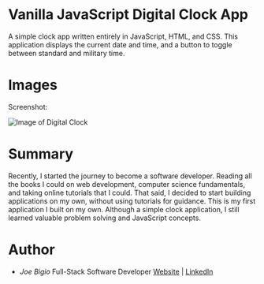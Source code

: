 # Vanilla JavaScript Digital Clock App

A simple clock app written entirely in JavaScript, HTML, and CSS. This application displays the current date and time, and a button to toggle between standard and military time.

# Images

Screenshot:

![Image of Digital Clock](https://i.postimg.cc/ryZjK9Pf/clock-bg.png)

# Summary

Recently, I started the journey to become a software developer. Reading all the books I could on web development, computer science fundamentals, and taking online tutorials that I could. That said, I decided to start building applications on my own, without using tutorials for guidance. This is my first application I built on my own. Although a simple clock application, I still learned valuable problem solving and JavaScript concepts.

# Author

- _Joe Bigio_ Full-Stack Software Developer [Website](https://joebigio.netlify.app/) | [LinkedIn](https://www.linkedin.com/in/joelbigio/)
